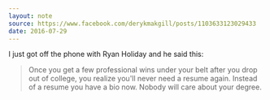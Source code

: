 ```yaml
---
layout: note
source: https://www.facebook.com/derykmakgill/posts/1103633123029433
date: 2016-07-29
---
```


I just got off the phone with Ryan Holiday and he said this:

>Once you get a few professional wins under your belt after you drop out of college, you realize you'll never need a resume again. Instead of a resume you have a bio now. Nobody will care about your degree.

